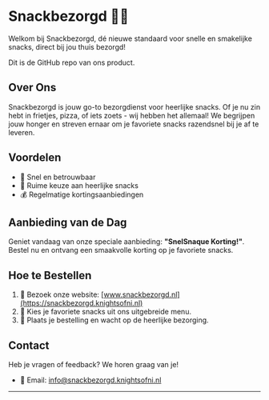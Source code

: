 # Snackbezorgd 🍟🍕

Welkom bij Snackbezorgd, dé nieuwe standaard voor snelle en smakelijke snacks, direct bij jou thuis bezorgd!

Dit is de GitHub repo van ons product.

## Over Ons
Snackbezorgd is jouw go-to bezorgdienst voor heerlijke snacks. Of je nu zin hebt in frietjes, pizza, of iets zoets - wij hebben het allemaal! We begrijpen jouw honger en streven ernaar om je favoriete snacks razendsnel bij je af te leveren.

## Voordelen
- 🚀 Snel en betrouwbaar
- 🍴 Ruime keuze aan heerlijke snacks
- 💰 Regelmatige kortingsaanbiedingen

## Aanbieding van de Dag
Geniet vandaag van onze speciale aanbieding: **"SnelSnaque Korting!"**. Bestel nu en ontvang een smaakvolle korting op je favoriete snacks.

## Hoe te Bestellen
1. 📱 Bezoek onze website: [www.snackbezorgd.nl](https://snackbezorgd.knightsofni.nl)
2. 🍔 Kies je favoriete snacks uit ons uitgebreide menu.
3. 🚚 Plaats je bestelling en wacht op de heerlijke bezorging.

## Contact
Heb je vragen of feedback? We horen graag van je!
- 📧 Email: info@snackbezorgd.knightsofni.nl

---